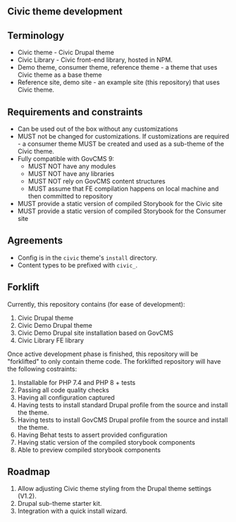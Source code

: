 Civic theme development
-----------------------

## Terminology
- Civic theme - Civic Drupal theme
- Civic Library - Civic front-end library, hosted in NPM.
- Demo theme, consumer theme, reference theme - a theme that uses Civic theme as
  a base theme
- Reference site, demo site - an example site (this repository) that uses Civic
  theme.


## Requirements and constraints
- Can be used out of the box without any customizations
- MUST not be changed for customizations. If customizations are required - a
  consumer theme MUST be created and used as a sub-theme of the Civic theme.
- Fully compatible with GovCMS 9:
  - MUST NOT have any modules
  - MUST NOT have any libraries
  - MUST NOT rely on GovCMS content structures
  - MUST assume that FE compilation happens on local machine and then committed
    to repository
- MUST provide a static version of compiled Storybook for the Civic site
- MUST provide a static version of compiled Storybook for the Consumer site


## Agreements
- Config is in the `civic` theme's `install` directory.
- Content types to be prefixed with `civic_`.


## Forklift

Currently, this repository contains (for ease of development):
1. Civic Drupal theme
2. Civic Demo Drupal theme
3. Civic Demo Drupal site installation based on GovCMS
4. Civic Library FE library

Once active development phase is finished, this repository will be "forklifted"
to only contain theme code.
The forklifted repository will have the following costraints:
1. Installable for PHP 7.4 and PHP 8 + tests
2. Passing all code quality checks
3. Having all configuration captured
4. Having tests to install standard Drupal profile from the source and install the theme.
5. Having tests to install GovCMS Drupal profile from the source and install the theme.
6. Having Behat tests to assert provided configuration
7. Having static version of the compiled storybook components
8. Able to preview compiled storybook components

## Roadmap
1. Allow adjusting Civic theme styling from the Drupal theme settings (V1.2).
2. Drupal sub-theme starter kit.
3. Integration with a quick install wizard.
